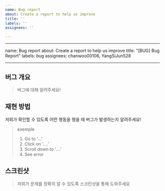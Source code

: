 ```yaml
---
name: Bug report
about: Create a report to help us improve
title: ''
labels: ''
assignees: ''

---
```


---
name: Bug report
about: Create a report to help us improve
title: "[BUG] Bug Report"
labels: bug
assignees: chanwoo00106, YangSiJun528

---

## 버그 개요
> 버그에 대해 알려주세요!

## 재현 방법
저희가 확인할 수 있도록 어떤 행동을 했을 때 버그가 발생하는지 알려주세요!

> exemple
> 1. Go to '...'
> 2. Click on '....'
> 3. Scroll down to '....'
> 4. See error

## 스크린샷
> 저희가 문제를 정확히 알 수 있도록 스크린샷을 통해 도와주세요
